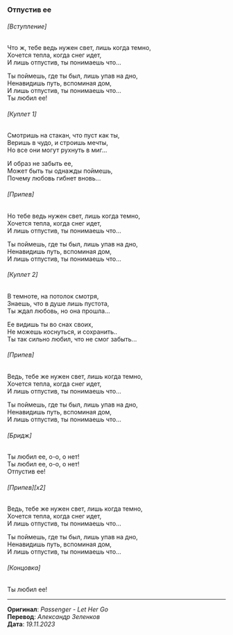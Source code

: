 ### Отпустив ее

###### [Вступление]

Что ж, тебе ведь нужен свет, лишь когда темно, \
Хочется тепла, когда снег идет, \
И лишь отпустив, ты понимаешь что...

Ты поймешь, где ты был, лишь упав на дно, \
Ненавидишь путь, вспоминая дом, \
И лишь отпустив, ты понимаешь что... \
Ты любил ее!

###### [Куплет 1]

Смотришь на стакан, что пуст как ты, \
Веришь в чудо, и строишь мечты, \
Но все они могут рухнуть в миг...

И образ не забыть ее, \
Может быть ты однажды поймешь, \
Почему любовь гибнет вновь...

###### [Припев]

Но тебе ведь нужен свет, лишь когда темно, \
Хочется тепла, когда снег идет, \
И лишь отпустив, ты понимаешь что...

Ты поймешь, где ты был, лишь упав на дно, \
Ненавидишь путь, вспоминая дом, \
И лишь отпустив, ты понимаешь что...

###### [Куплет 2]

В темноте, на потолок смотря, \
Знаешь, что в душе лишь пустота, \
Ты ждал любовь, но она прошла...

Ее видишь ты во снах своих, \
Не можешь коснуться, и сохранить.. \
Ты так сильно любил, что не смог забыть...

###### [Припев]

Ведь, тебе же нужен свет, лишь когда темно, \
Хочется тепла, когда снег идет, \
И лишь отпустив, ты понимаешь что...

Ты поймешь, где ты был, лишь упав на дно, \
Ненавидишь путь, вспоминая дом, \
И лишь отпустив, ты понимаешь что...

###### [Бридж]

Ты любил ее, о-о, о нет! \
Ты любил ее, о-о, о нет! \
Отпустив ее!

###### [Припев][x2]

Ведь, тебе же нужен свет, лишь когда темно, \
Хочется тепла, когда снег идет, \
И лишь отпустив, ты понимаешь что...

Ты поймешь, где ты был, лишь упав на дно, \
Ненавидишь путь, вспоминая дом, \
И лишь отпустив, ты понимаешь что...

###### [Концовка]

Ты любил ее!

---

**Оригинал**: _Passenger - Let Her Go_ \
**Перевод**: _Александр Зеленков_ \
**Дата**: _19.11.2023_
